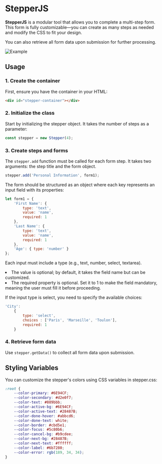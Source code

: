 # StepperJS

**StepperJS** is a modular tool that allows you to complete a multi-step form. This form is fully customizable—you can create as many steps as needed and modify the CSS to fit your design.

You can also retrieve all form data upon submission for further processing.

![Example](./capture.png)

## Usage

### 1. Create the container
First, ensure you have the container in your HTML:
```html
<div id="stepper-container"></div>
```

### 2. Initialize the class
Start by initializing the stepper object. It takes the number of steps as a parameter:
```javascript
const stepper = new Stepper(4);
```

### 3. Create steps and forms
The `stepper.add` function must be called for each form step. It takes two arguments: the step title and the form object.
```javascript
stepper.add('Personal Information', form1);
```

The form should be structured as an object where each key represents an input field with its properties:
```javascript
let form1 = {
    'First Name': {
        type: 'text',
        value: 'name',
        required: 1
    },
    'Last Name': {
        type: 'text',
        value: 'name',
        required: 1
    },
    'Age': { type: 'number' }
};
```

Each input must include a type (e.g., text, number, select, textarea).
<li>The value is optional; by default, it takes the field name but can be customized.</li>
<li>The required property is optional. Set it to 1 to make the field mandatory, meaning the user must fill it before proceeding.</li>

If the input type is select, you need to specify the available choices:
```javascript
'City': 
    { 
        type: 'select', 
        choices : ['Paris', 'Marseille', 'Toulon'],
        required: 1 
    }
```

### 4. Retrieve form data
Use `stepper.getData()` to collect all form data upon submission.


## Styling Variables
You can customize the stepper's colors using CSS variables in stepper.css:
```css
:root {
    --color-primary: #6E94CF;
    --color-secondary: #d2e0f7;
    --color-text: #889bbb;
    --color-active-bg: #6E94CF;
    --color-active-text: #28487B;
    --color-done-hover: #abbcd6;
    --color-done-text: white;
    --color-border: #cbd5e1;
    --color-focus: #5c80b6;
    --color-cancel-bg: #b9cdee;
    --color-next-bg: #28487B;
    --color-next-text: #ffffff;
    --color-label: #6b7280;
    --color-error: rgb(189, 34, 34);
}
```